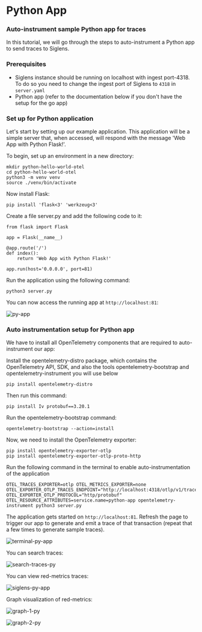 # Python App

### Auto-instrument sample Python app for traces

In this tutorial, we will go through the steps to auto-instrument a Python app to send traces to Siglens.

### Prerequisites
- Siglens instance should be running on localhost with ingest port-4318. To do so you need to change the ingest port of Siglens to `4318` in `server.yaml`
- Python app (refer to the documentation below if you don't have the setup for the go app)

### Set up for Python application
Let's start by setting up our example application. This application will be a simple server that, when accessed, will respond with the message 'Web App with Python Flask!'. 

To begin, set up an environment in a new directory:
```
mkdir python-hello-world-otel
cd python-hello-world-otel
python3 -m venv venv
source ./venv/bin/activate
```
Now install Flask:
```
pip install 'flask<3' 'werkzeug<3'
```
Create a file server.py and add the following code to it:
```
from flask import Flask
 
app = Flask(__name__)
 
@app.route('/')
def index():
    return 'Web App with Python Flask!'
 
app.run(host='0.0.0.0', port=81)
```
Run the application using the following command:
```
python3 server.py
```

You can now access the running app at `http://localhost:81`:

![py-app](/tutorials/python-app.png)

### Auto instrumentation setup for Python app

We have to install all OpenTelemetry components that are required to auto-instrument our app:

Install the opentelemetry-distro package, which contains the OpenTelemetry API, SDK, and also the tools opentelemetry-bootstrap and opentelemetry-instrument you will use below
```
pip install opentelemetry-distro
```
Then run this command:
```
pip install Iv protobuf==3.20.1 
```
Run the opentelemetry-bootstrap command:
```
opentelemetry-bootstrap --action=install 
```
Now, we need to install the OpenTelemetry exporter:
```
pip install opentelemetry-exporter-otlp
pip install opentelemetry-exporter-otlp-proto-http
```
Run the following command in the terminal to enable auto-instrumentation of the application
```
OTEL_TRACES_EXPORTER=otlp OTEL_METRICS_EXPORTER=none 
OTEL_EXPORTER_OTLP_TRACES_ENDPOINT="http://localhost:4318/otlp/v1/traces" 
OTEL_EXPORTER_OTLP_PROTOCOL="http/protobuf" OTEL_RESOURCE_ATTRIBUTES=service.name=python-app opentelemetry-instrument python3 server.py
```
The application gets started on `http://localhost:81`. Refresh the page to trigger our app to generate and emit a trace of that transaction (repeat that a few times to generate sample traces).

![terminal-py-app](/tutorials/terminal-python.png)

You can search traces:

![search-traces-py](/tutorials/search-traces-py.png)

You can view red-metrics traces:

![siglens-py-app](/tutorials/metrics-python.png)

Graph visualization of red-metrics:

![graph-1-py](/tutorials/metrics-graph-1-py.png)

![graph-2-py](/tutorials/metrics-graph-2-py.png)


